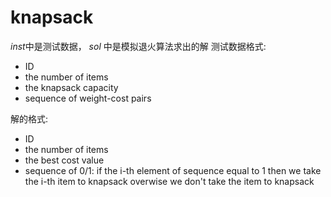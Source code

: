 knapsack
========

*inst*中是测试数据， *sol* 中是模拟退火算法求出的解
测试数据格式:
* ID
* the number of items
* the knapsack capacity
* sequence of weight-cost pairs

解的格式:
* ID
* the number of items
* the best cost value
* sequence of 0/1: if the i-th element of sequence equal to 1 then we take the i-th item to knapsack overwise we don't take the item to knapsack
